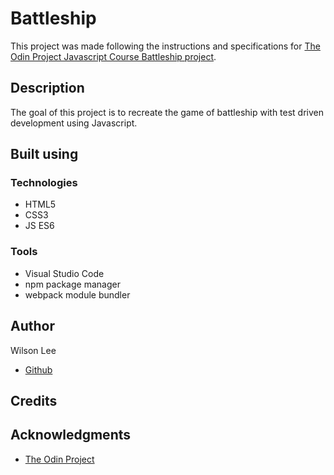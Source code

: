 # Battleship

This project was made following the instructions and specifications for [The Odin Project Javascript Course Battleship project](https://www.theodinproject.com/lessons/node-path-javascript-battleship).

## Description

The goal of this project is to recreate the game of battleship with test driven development using Javascript.

## Built using

### Technologies
- HTML5
- CSS3
- JS ES6

### Tools

- Visual Studio Code
- npm package manager
- webpack module bundler

## Author

Wilson Lee
- [Github](https://github.com/estercade/)

## Credits

## Acknowledgments

* [The Odin Project](https://www.theodinproject.com/)